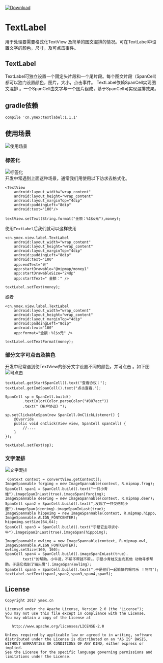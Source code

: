 [ ![Download](https://api.bintray.com/packages/ymex/maven/textlabel/images/download.svg) ](https://bintray.com/ymex/maven/textlabel/_latestVersion)

# TextLabel
用于处理要需要格式化TextView 及简单的图文混排的情况。可在TextLabel中设置文字的颜色，尺寸，及可点击事件。

## TextLabel

TextLabel可独立设置一个固定头片段和一个尾片段。每个图文片段（SpanCell）都可以独门设置颜色，图片，大小，点击事件。
TextLabel依赖SpanCell实现图文混排 。一个SpanCell由文字与一个图片组成，基于SpanCell可实现混排效果。 


## gradle依赖

```
compile 'cn.ymex:textlabel:1.1.1'
```

## 使用场景
![使用场景](https://github.com/ymex/textlabel/blob/master/art/default.png)
### 标签化
![标签化](https://github.com/ymex/textlabel/blob/master/art/textlabel.png)
<br>开发中常遇到上面这种场景，通常我们用使用以下访求去格式化。
```
<TextView
    android:layout_width="wrap_content"
    android:layout_height="wrap_content"
    android:layout_marginTop="4dip"
    android:paddingLeft="8dip"
    android:text="100"/>

textView.setText(String.format("金额：%1$s元"),money);

```
使用`TextLabel`后我们就可以这样使用
```
<cn.ymex.view.label.TextLabel
    android:layout_width="wrap_content"
    android:layout_height="wrap_content"
    android:layout_marginTop="4dip"
    android:paddingLeft="8dip"
    android:text="100"
    app:endText="元"
    app:startDrawable="@mipmap/money1"
    app:startDrawableSize="24dp"
    app:startText=" 金额：" />
    
textLabel.setText(money);
```
或者

```
<cn.ymex.view.label.TextLabel
    android:layout_width="wrap_content"
    android:layout_height="wrap_content"
    android:layout_marginTop="4dip"
    android:paddingLeft="8dip"
    android:text="100"
    app:format="金额：%1$s元" />
    
textLabel.setTextFormat(money);
```

### 部分文字可点击及换色
开发中经常遇到使TextView的部分文字设置不同的颜色，并可点击 。如下图<br>
![可点击](https://github.com/ymex/textlabel/blob/master/art/click.png)
```
textLabel.getStartSpanCell().text("查看协议：");
textLabel.getEndSpanCell().text("点击查看.");

SpanCell sp = SpanCell.build()
        .textColor(Color.parseColor("#887acc"))
        .text("《用户协议》");

sp.setClickableSpan(new SpanCell.OnClickListener() {
    @Override
    public void onClick(View view, SpanCell spanCell) {
        //....
    }
});

textLabel.setText(sp);
```


### 文字混排 
![文字混排](https://github.com/ymex/textlabel/blob/master/art/text_pic.png)


```
 Context context = convertView.getContext();
ImageSpannable forgimg = new ImageSpannable(context, R.mipmap.frog);
SpanCell span1 = SpanCell.build().text("一只小青蛙").imageSpanInLast(true).imageSpan(forgimg);
ImageSpannable deerimg = new ImageSpannable(context, R.mipmap.deer);
SpanCell span2 = SpanCell.build().text(",发现了一只受伤的小鹿").imageSpan(deerimg).imageSpanInLast(true);
ImageSpannable hippoimg = new ImageSpannable(context, R.mipmap.hippo, ImageSpannable.ALIGN_FONTCENTER);
hippoimg.setSize(64,64);
SpanCell span3 = SpanCell.build().text("于是它去寻求小牛").imageSpanInLast(true).imageSpan(hippoimg);

ImageSpannable owlimg = new ImageSpannable(context, R.mipmap.owl, ImageSpannable.ALIGN_FONTCENTER);
owlimg.setSize(160, 160);
SpanCell span4 = SpanCell.build().imageSpanInLast(true).
        text("的帮助。小牛说，不帮不帮就不帮。。于是小青蛙又去向其他 动物寻求帮助。于是它找到了猫头鹰").imageSpan(owlimg);
SpanCell span5 = SpanCell.build().text(",于是他们一起愉快的喝可乐 ！呵呵");
textLabel.setText(span1,span2,span3,span4,span5);
```

License
-------

    Copyright 2017 ymex.cn

    Licensed under the Apache License, Version 2.0 (the "License");
    you may not use this file except in compliance with the License.
    You may obtain a copy of the License at

       http://www.apache.org/licenses/LICENSE-2.0

    Unless required by applicable law or agreed to in writing, software
    distributed under the License is distributed on an "AS IS" BASIS,
    WITHOUT WARRANTIES OR CONDITIONS OF ANY KIND, either express or implied.
    See the License for the specific language governing permissions and
    limitations under the License.